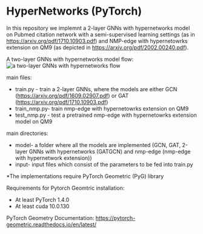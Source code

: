 # HyperNetworks (PyTorch)

In this repository we implemnt a 2-layer GNNs with hypernetworks model on Pubmed citation network with a semi-supervised learning settings (as in https://arxiv.org/pdf/1710.10903.pdf) and NMP-edge with hypernetowrks extension on QM9 (as depicted in https://arxiv.org/pdf/2002.00240.pdf).


A two-layer GNNs with hypernetworks model flow:
![a two-layer GNNs with hypernetworks flow](../master/Figure/2LayerGNNHypernetworks.PNG)

main files:
* train.py - train a 2-layer GNNs, where the models are either GCN (https://arxiv.org/pdf/1609.02907.pdf) or GAT (https://arxiv.org/pdf/1710.10903.pdf)
* train_nmp.py- train nmp-edge with hypernetowrks extension on QM9
* test_nmp.py - test a pretrained nmp-edge with hypernetowrks extension model on QM9

main directories:
* model- a folder where all the models are implemented (GCN, GAT, 2-layer GNNs with hypernetworks (GATGCN) and nmp-edge (nmp-edge with hypernetwork extension))
* input- input files which consist of the parameters to be fed into train.py


*The implementations require PyTorch Geometric (PyG) library


Requirements for Pytorch Geomtric installation:
* At least PyTorch 1.4.0
* At least cuda 10.0.130


PyTorch Geometry Documentation:
https://pytorch-geometric.readthedocs.io/en/latest/
